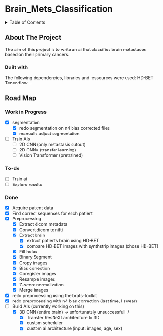# Brain_Mets_Classification

<!-- TABLE OF CONTENTS -->
<details>
  <summary>Table of Contents</summary>
  <ol>
    <li>
      <a href="#about-the-project">About The Project</a>
      <ul>
        <li><a href="#built-with">Built With</a></li>
      </ul>
    </li>
    <li><a href="#road-map">Roadmap</a></li>
    <li><a href="#license">License</a></li>
  </ol>
</details>

## About The Project
The aim of this project is to write an ai that classifies brain metastases based on their primary cancers.

### Built with
The following dependencies, libraries and ressources were used:
HD-BET
Tensorflow
...

<!-- ROADMAP -->
## Road Map

### Work in Progress
- [X] segmentation
    - [X] redo segmentation on n4 bias corrected files
    - [X] manually adjust segmentation
- [ ] Train AIs
    - [ ] 2D CNN (only metastasis cutout)
    - [ ] 2D CNN* (transfer learning)
    - [ ] Vision Transformer (pretrained)

### To-do
- [ ] Train ai
- [ ] Explore results

### Done
- [X] Acquire patient data
- [X] Find correct sequences for each patient
- [X] Preprocessing
    - [X] Extract dicom metadata
    - [X] Convert dicom to nifti
    - [X] Extract brain
        - [X] extract patients brain using HD-BET
        - [X] compare HD-BET images with synthstrip images (chose HD-BET)
    - [X] Fill holes
    - [X] Binary Segment
    - [X] Cropy images
    - [X] Bias correction
    - [X] Coregister images
    - [X] Resample images
    - [X] Z-score normalization
    - [X] Merge images
- [X] redo preprocessing using the brats-toolkit
- [X] redo preprocessing with n4 bias correction (last time, I swear)
- [ ] Build AIs (currently working on this)
    - [X] 3D CNN (entire brain) -> unfortunately unsuccessfull :/
        - [X] Transfer ResNeXt architecture to 3D
        - [X] custom scheduler
        - [X] custom ai architecture (input: images, age, sex)